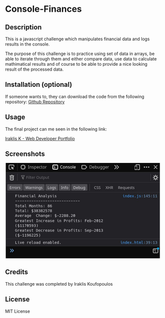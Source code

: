 # Console-Finances

## Description

This is a javascript challenge which manipulates financial data and logs results in the console.

The purpose of this challenge is to practice using set of data in arrays, be able to iterate through them and either compare data, use data to calculate mathimatical results and of course to be able to provide a nice looking result of the processed data.

## Installation (optional)

If someone wants to, they can download the code from the following repository: 
[Github Repository](https://github.com/QuantumK9/Console-Finances)


## Usage

The final project can me seen in the following link:

[Iraklis K - Web Developer Portfolio](https://quantumk9.github.io/Console-Finances/)




## Screenshots
![Screenshot](/starter/images/screenshot.jpg)


## Credits

This challenge was completed by Iraklis Koufopoulos


## License 

MIT License